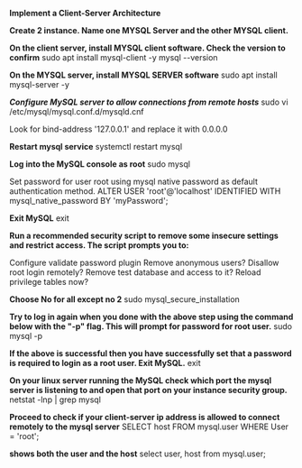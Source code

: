 **Implement a Client-Server Architecture**

**Create 2 instance. Name one MYSQL Server and the other MYSQL client.**

**On the client server, install MYSQL client software. Check the version to confirm**
sudo apt install mysql-client -y
mysql --version

**On the MYSQL server, install MYSQL SERVER software**
sudo apt install mysql-server -y

***Configure MySQL server to allow connections from remote hosts***
sudo vi /etc/mysql/mysql.conf.d/mysqld.cnf

Look for bind-address '127.0.0.1' and replace it with 0.0.0.0


**Restart mysql service**
systemctl restart mysql

**Log into the MySQL console as root**
sudo mysql

Set password for user root using mysql native password as default authentication method. 
ALTER USER 'root'@'localhost' IDENTIFIED WITH mysql_native_password BY 'myPassword';

**Exit MySQL**
exit

**Run a recommended security script to remove some insecure settings and restrict access. The script prompts you to:**

Configure validate password plugin
Remove anonymous users?
Disallow root login remotely?
Remove test database and access to it?
Reload privilege tables now?

**Choose No for all except no 2**
sudo mysql_secure_installation



**Try to log in again when you done with the above step using the command below with the "-p" flag. This will prompt for password for root user.**
sudo mysql -p

**If the above is successful then you have successfully set that a password is required to login as a root user. Exit MySQL.**
exit

**On your linux server running the MySQL check which port the mysql server is listening to and open that port on your instance security group.**
netstat -lnp | grep mysql

**Proceed to check if your client-server ip address is allowed to connect remotely to the mysql server**
SELECT host FROM mysql.user WHERE User = 'root';


**shows both the user and the host**
select user, host from mysql.user;
